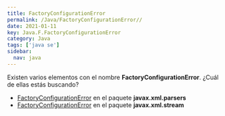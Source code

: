```yaml
---
title: FactoryConfigurationError
permalink: /Java/FactoryConfigurationError//
date: 2021-01-11
key: Java.F.FactoryConfigurationError
category: Java
tags: ['java se']
sidebar: 
  nav: java
---
```


Existen varios elementos con el nombre **FactoryConfigurationError**. ¿Cuál de ellas estás buscando?
<ul>
<li><a href="/Java/FactoryConfigurationError-javax-xml-parsers/">FactoryConfigurationError</a> en el paquete <strong>javax.xml.parsers</strong></li>
<li><a href="/Java/FactoryConfigurationError-javax-xml-stream/">FactoryConfigurationError</a> en el paquete <strong>javax.xml.stream</strong></li>
<ul>
